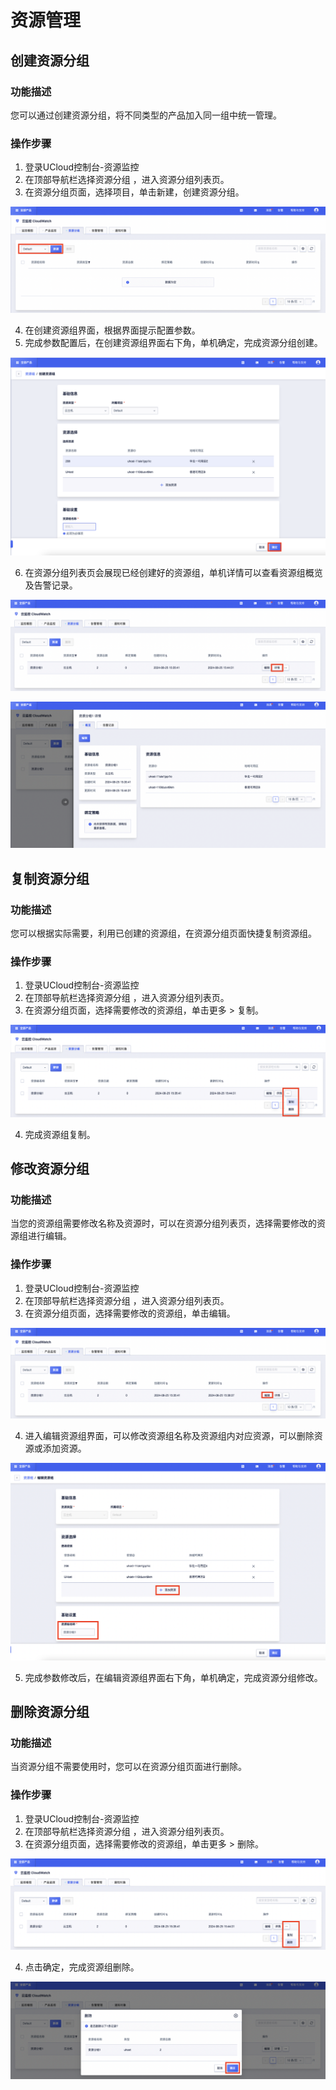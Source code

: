 # 资源管理

## 创建资源分组
### 功能描述
您可以通过创建资源分组，将不同类型的产品加入同一组中统一管理。
### 操作步骤
1. 登录UCloud控制台-资源监控
2. 在顶部导航栏选择资源分组 ，进入资源分组列表页。
3. 在资源分组页面，选择项目，单击新建，创建资源分组。

![Image text](../../images/6.png)

4. 在创建资源组界面，根据界面提示配置参数。
5. 完成参数配置后，在创建资源组界面右下角，单机确定，完成资源分组创建。

![Image text](../../images/7.png)

6. 在资源分组列表页会展现已经创建好的资源组，单机详情可以查看资源组概览及告警记录。

![Image text](../../images/8.png)

![Image text](../../images/9.png)

## 复制资源分组

### 功能描述
您可以根据实际需要，利用已创建的资源组，在资源分组页面快捷复制资源组。

### 操作步骤
1. 登录UCloud控制台-资源监控
2. 在顶部导航栏选择资源分组 ，进入资源分组列表页。
3. 在资源分组页面，选择需要修改的资源组，单击更多 > 复制。


![Image text](../../images/12.png)

4. 完成资源组复制。


## 修改资源分组

### 功能描述
当您的资源组需要修改名称及资源时，可以在资源分组列表页，选择需要修改的资源组进行编辑。

### 操作步骤
1. 登录UCloud控制台-资源监控
2. 在顶部导航栏选择资源分组 ，进入资源分组列表页。
3. 在资源分组页面，选择需要修改的资源组，单击编辑。
   

![Image text](../../images/10.png)

4. 进入编辑资源组界面，可以修改资源组名称及资源组内对应资源，可以删除资源或添加资源。

![Image text](../../images/11.png)

5. 完成参数修改后，在编辑资源组界面右下角，单机确定，完成资源分组修改。


## 删除资源分组

### 功能描述
当资源分组不需要使用时，您可以在资源分组页面进行删除。

### 操作步骤
1. 登录UCloud控制台-资源监控
2. 在顶部导航栏选择资源分组 ，进入资源分组列表页。
3. 在资源分组页面，选择需要修改的资源组，单击更多 > 删除。

![Image text](../../images/13.png)

4. 点击确定，完成资源组删除。

![Image text](../../images/14.png)
